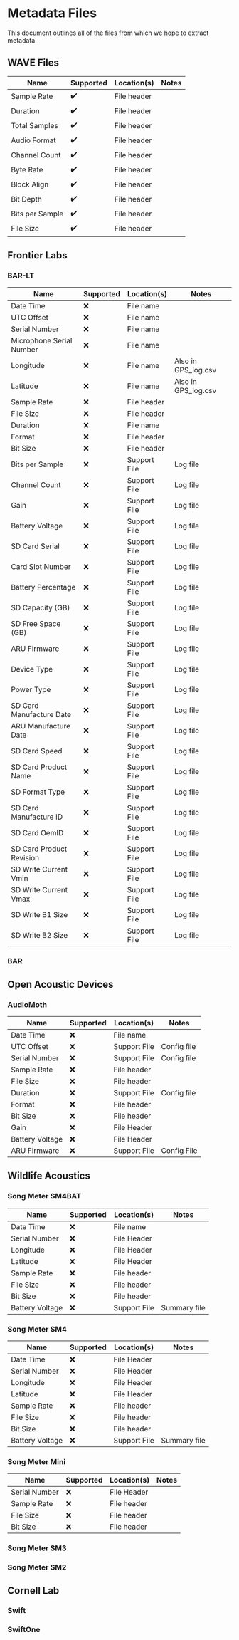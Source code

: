 # Metadata Files

This document outlines all of the files from which we hope to extract metadata.

## WAVE Files

| Name                     | Supported | Location(s)  | Notes               |
| ------------------------ | --------- | ------------ | ------------------- |
| Sample Rate              | ✔️        | File header  |                     |
| Duration                 | ✔️        | File header  |                     |
| Total Samples            | ✔️        | File header  |                     |
| Audio Format             | ✔️        | File header  |                     |
| Channel Count            | ✔️        | File header  |                     |
| Byte Rate                | ✔️        | File header  |                     |
| Block Align              | ✔️        | File header  |                     |
| Bit Depth                | ✔️        | File header  |                     |
| Bits per Sample          | ✔️        | File header  |                     |
| File Size                | ✔️        | File header  |                     |

## Frontier Labs

### BAR-LT

| Name                     | Supported | Location(s)  | Notes               |
| ------------------------ | --------- | ------------ | ------------------- |
| Date Time                | :x:       | File name    |                     |
| UTC Offset               | :x:       | File name    |                     |
| Serial Number            | :x:       | File name    |                     |
| Microphone Serial Number | :x:       | File name    |                     |
| Longitude                | :x:       | File name    | Also in GPS_log.csv |
| Latitude                 | :x:       | File name    | Also in GPS_log.csv |
| Sample Rate              | :x:       | File header  |                     |
| File Size                | :x:       | File header  |                     |
| Duration                 | :x:       | File name    |                     |
| Format                   | :x:       | File header  |                     |
| Bit Size                 | :x:       | File header  |                     |
| Bits per Sample          | :x:       | Support File | Log file            |
| Channel Count            | :x:       | Support File | Log file            |
| Gain                     | :x:       | Support File | Log file            |
| Battery Voltage          | :x:       | Support File | Log file            |
| SD Card Serial           | :x:       | Support File | Log file            |
| Card Slot Number         | :x:       | Support File | Log file            |
| Battery Percentage       | :x:       | Support File | Log file            |
| SD Capacity (GB)         | :x:       | Support File | Log file            |
| SD Free Space (GB)       | :x:       | Support File | Log file            |
| ARU Firmware             | :x:       | Support File | Log file            |
| Device Type              | :x:       | Support File | Log file            |
| Power Type               | :x:       | Support File | Log file            |
| SD Card Manufacture Date | :x:       | Support File | Log file            |
| ARU Manufacture Date     | :x:       | Support File | Log file            |
| SD Card Speed            | :x:       | Support File | Log file            |
| SD Card Product Name     | :x:       | Support File | Log file            |
| SD Format Type           | :x:       | Support File | Log file            |
| SD Card Manufacture ID   | :x:       | Support File | Log file            |
| SD Card OemID            | :x:       | Support File | Log file            |
| SD Card Product Revision | :x:       | Support File | Log file            |
| SD Write Current Vmin    | :x:       | Support File | Log file            |
| SD Write Current Vmax    | :x:       | Support File | Log file            |
| SD Write B1 Size         | :x:       | Support File | Log file            |
| SD Write B2 Size         | :x:       | Support File | Log file            |

### BAR

## Open Acoustic Devices

### AudioMoth

| Name            | Supported | Location(s)  | Notes       |
| --------------- | --------- | ------------ | ----------- |
| Date Time       | :x:       | File name    |             |
| UTC Offset      | :x:       | Support File | Config file |
| Serial Number   | :x:       | Support File | Config file |
| Sample Rate     | :x:       | File header  |             |
| File Size       | :x:       | File header  |             |
| Duration        | :x:       | Support File | Config file |
| Format          | :x:       | File header  |             |
| Bit Size        | :x:       | File header  |             |
| Gain            | :x:       | File Header  |             |
| Battery Voltage | :x:       | File Header  |             |
| ARU Firmware    | :x:       | Support File | Config File |

## Wildlife Acoustics

### Song Meter SM4BAT

| Name            | Supported | Location(s)  | Notes        |
| --------------- | --------- | ------------ | ------------ |
| Date Time       | :x:       | File name    |              |
| Serial Number   | :x:       | File Header  |              |
| Longitude       | :x:       | File Header  |              |
| Latitude        | :x:       | File Header  |              |
| Sample Rate     | :x:       | File header  |              |
| File Size       | :x:       | File header  |              |
| Bit Size        | :x:       | File header  |              |
| Battery Voltage | :x:       | Support File | Summary file |

### Song Meter SM4

| Name            | Supported | Location(s)  | Notes        |
| --------------- | --------- | ------------ | ------------ |
| Date Time       | :x:       | File Header  |              |
| Serial Number   | :x:       | File Header  |              |
| Longitude       | :x:       | File Header  |              |
| Latitude        | :x:       | File Header  |              |
| Sample Rate     | :x:       | File header  |              |
| File Size       | :x:       | File header  |              |
| Bit Size        | :x:       | File header  |              |
| Battery Voltage | :x:       | Support File | Summary file |


### Song Meter Mini

| Name          | Supported | Location(s) | Notes |
| ------------- | --------- | ----------- | ----- |
| Serial Number | :x:       | File Header |       |
| Sample Rate   | :x:       | File header |       |
| File Size     | :x:       | File header |       |
| Bit Size      | :x:       | File header |       |

### Song Meter SM3

### Song Meter SM2

## Cornell Lab

### Swift

### SwiftOne